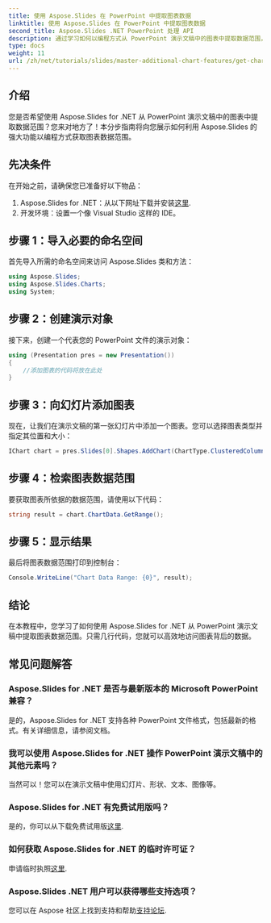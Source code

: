 ```yaml
---
title: 使用 Aspose.Slides 在 PowerPoint 中提取图表数据
linktitle: 使用 Aspose.Slides 在 PowerPoint 中提取图表数据
second_title: Aspose.Slides .NET PowerPoint 处理 API
description: 通过学习如何以编程方式从 PowerPoint 演示文稿中的图表中提取数据范围，释放 Aspose.Slides for .NET 的强大功能。本分步指南提供了清晰的说明。
type: docs
weight: 11
url: /zh/net/tutorials/slides/master-additional-chart-features/get-chart-data-extraction/
---
```

## 介绍

您是否希望使用 Aspose.Slides for .NET 从 PowerPoint 演示文稿中的图表中提取数据范围？您来对地方了！本分步指南将向您展示如何利用 Aspose.Slides 的强大功能以编程方式获取图表数据范围。

## 先决条件

在开始之前，请确保您已准备好以下物品：

1.  Aspose.Slides for .NET：从以下网址下载并安装[这里](https://releases.aspose.com/slides/net/).
2. 开发环境：设置一个像 Visual Studio 这样的 IDE。

## 步骤 1：导入必要的命名空间

首先导入所需的命名空间来访问 Aspose.Slides 类和方法：

```csharp
using Aspose.Slides;
using Aspose.Slides.Charts;
using System;
```

## 步骤 2：创建演示对象

接下来，创建一个代表您的 PowerPoint 文件的演示对象：

```csharp
using (Presentation pres = new Presentation())
{
    //添加图表的代码将放在此处
}
```

## 步骤 3：向幻灯片添加图表

现在，让我们在演示文稿的第一张幻灯片中添加一个图表。您可以选择图表类型并指定其位置和大小：

```csharp
IChart chart = pres.Slides[0].Shapes.AddChart(ChartType.ClusteredColumn, 10, 10, 400, 300);
```

## 步骤 4：检索图表数据范围

要获取图表所依据的数据范围，请使用以下代码：

```csharp
string result = chart.ChartData.GetRange();
```

## 步骤 5：显示结果

最后将图表数据范围打印到控制台：

```csharp
Console.WriteLine("Chart Data Range: {0}", result);
```

## 结论

在本教程中，您学习了如何使用 Aspose.Slides for .NET 从 PowerPoint 演示文稿中提取图表数据范围。只需几行代码，您就可以高效地访问图表背后的数据。

## 常见问题解答

### Aspose.Slides for .NET 是否与最新版本的 Microsoft PowerPoint 兼容？
是的，Aspose.Slides for .NET 支持各种 PowerPoint 文件格式，包括最新的格式。有关详细信息，请参阅文档。

### 我可以使用 Aspose.Slides for .NET 操作 PowerPoint 演示文稿中的其他元素吗？
当然可以！您可以在演示文稿中使用幻灯片、形状、文本、图像等。

### Aspose.Slides for .NET 有免费试用版吗？
是的，你可以从下载免费试用版[这里](https://releases.aspose.com/).

### 如何获取 Aspose.Slides for .NET 的临时许可证？
申请临时执照[这里](https://purchase.aspose.com/temporary-license/).

### Aspose.Slides .NET 用户可以获得哪些支持选项？
您可以在 Aspose 社区上找到支持和帮助[支持论坛](https://forum.aspose.com/).
